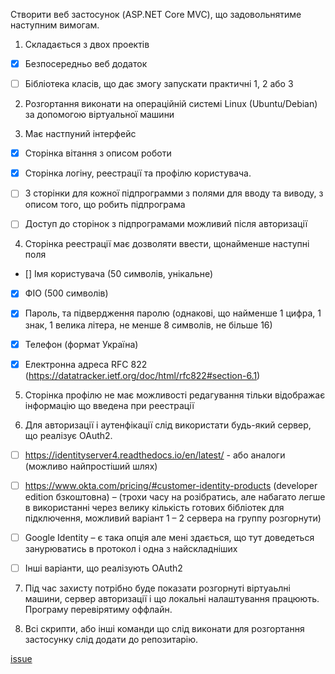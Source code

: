 Створити веб застосунок (ASP.NET Core MVC), що задовольнятиме наступним вимогам.
1.	Складається з двох проектів

- [x]	Безпосередньо веб додаток 

- [ ]	Бібліотека класів, що дає змогу запускати практичні 1, 2 або 3

2.	Розгортання виконати на операційній системі Linux (Ubuntu/Debian) за допомогою віртуальної машини

3.	Має настпуний інтерфейс

- [x]	Сторінка вітання з описом роботи

- [x]	Сторінка логіну, реестрації та профілю користувача.

- [ ]	3 сторінки для кожної підпрограмми з полями для вводу та виводу, з описом того, що робить підпрограма

- [ ]	Доступ до сторінок з підпрограмами можливий після авторизації

4.	Сторінка реестрації має дозволяти ввести, щонайменше наступні поля

- []	Імя користувача (50 символів, унікальне)

- [x]	ФІО (500 символів)

- [x]	Пароль, та підвердження паролю (однакові, що найменше 1 цифра, 1 знак, 1 велика літера, не менше 8 символів, не більше 16)

- [x]	Телефон (формат Україна) 

- [x]	Електронна адреса RFC 822 (https://datatracker.ietf.org/doc/html/rfc822#section-6.1)

5.	Cторінка профілю не має можливості редагування тільки відображає інформацію що введена при реестрації

6.	Для авторизації і аутенфікації слід використати будь-який сервер, що реалізує OAuth2.

- [ ]	https://identityserver4.readthedocs.io/en/latest/ - або аналоги (можливо найпростіший шлях)

- [ ]	https://www.okta.com/pricing/#customer-identity-products (developer edition бзкоштовна) – (трохи часу на розібратись, але набагато легше в використанні через велику кількість готових бібліотек для підключення, можливий варіант 1 – 2 сервера на группу розгорнути)

- [ ]	Google Identity – є така опція але мені здається, що тут доведеться занурюватись в протокол і одна з найскладніших

- [ ]	Інші варіанти, що реалізують OAuth2

7.	Під час захисту потрібно буде показати розгорнуті віртуаьлні машини, сервер авторизації і що локальні налаштування працюють. Програму перевірятиму оффлайн.

8. Всі скрипти, або інші команди що слід виконати для розгортання застосунку слід додати до репозитарію.

[issue](https://github.com/luiqor/cross-platform-programming/issues/10)